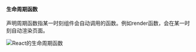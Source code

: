 #### 生命周期函数
声明周期函数指某一时刻组件会自动调用的函数。例如render函数，会在某一时刻自动渲染页面。

![React的生命周期函数](https://upload-images.jianshu.io/upload_images/2435411-84db7be9ca9cbdc5.jpg)


